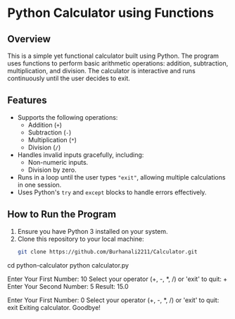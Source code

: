 # Python Calculator using Functions

## Overview
This is a simple yet functional calculator built using Python. The program uses functions to perform basic arithmetic operations: addition, subtraction, multiplication, and division. The calculator is interactive and runs continuously until the user decides to exit.

## Features
- Supports the following operations:
  - Addition (`+`)
  - Subtraction (`-`)
  - Multiplication (`*`)
  - Division (`/`)
- Handles invalid inputs gracefully, including:
  - Non-numeric inputs.
  - Division by zero.
- Runs in a loop until the user types `"exit"`, allowing multiple calculations in one session.
- Uses Python's `try` and `except` blocks to handle errors effectively.

## How to Run the Program
1. Ensure you have Python 3 installed on your system.
2. Clone this repository to your local machine:
   ```bash
   git clone https://github.com/Burhanali2211/Calculator.git
cd python-calculator
python calculator.py

Enter Your First Number: 10
Select your operator (+, -, *, /) or 'exit' to quit: +
Enter Your Second Number: 5
Result: 15.0

Enter Your First Number: 0
Select your operator (+, -, *, /) or 'exit' to quit: exit
Exiting calculator. Goodbye!
